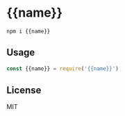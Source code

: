 # {{name}}

```
npm i {{name}}
```

## Usage

```js
const {{name}} = require('{{name}}')
```

## License

MIT
